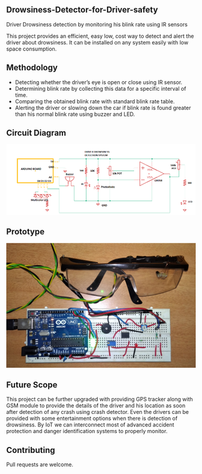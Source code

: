 ## Drowsiness-Detector-for-Driver-safety
Driver Drowsiness detection by monitoring his  blink rate using IR sensors

This project provides an efficient, easy low, cost way to detect and alert the driver about drowsiness. It can be installed on any system easily with low space consumption.
## Methodology
* Detecting whether the driver’s eye is open or close using IR sensor.
* Determining blink rate by collecting this data for a specific interval of time.
* Comparing the obtained blink rate with standard blink rate table.
* Alerting the driver or slowing down the car if blink rate is found greater than his normal blink rate using buzzer and LED.
## Circuit Diagram
 ![circuit](https://raw.githubusercontent.com/amrathesh/Drowsiness-Detector-for-Driver-safety/master/circuit.png?token=ALTDEPZU5YWMQMETDSTSHS26TMUEU)
## Prototype
 ![breadbrd_ckt](https://raw.githubusercontent.com/amrathesh/Drowsiness-Detector-for-Driver-safety/master/breadbrd_circuit.jpg)
## Future Scope
This project can be further upgraded with providing GPS tracker along with GSM module to provide the details of the driver and his location as soon after detection of any crash using crash detector.
Even the drivers can be provided with some entertainment options when there is detection of drowsiness.
By IoT we can interconnect most of advanced accident protection and danger identification systems to properly monitor.
## Contributing
Pull requests are welcome.
